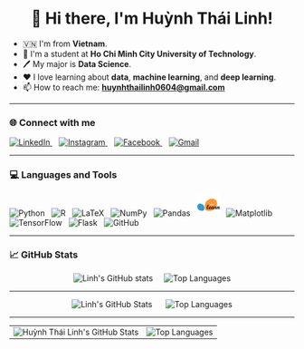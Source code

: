 <h1 align="center">👋 Hi there, I'm Huỳnh Thái Linh!</h1>

* 🇻🇳 I'm from **Vietnam**.  
* 📖 I'm a student at **Ho Chi Minh City University of Technology**.  
* 🖊️ My major is **Data Science**.  
* ❤️ I love learning about **data**, **machine learning**, and **deep learning**.  
* 📫 How to reach me: **huynhthailinh0604@gmail.com**

---

### 🌐 Connect with me
<p align="left">
  <a href="https://www.linkedin.com/in/huynhthailinh/" target="_blank">
    <img src="https://img.icons8.com/color/48/linkedin.png" height="40" alt="LinkedIn" />
  </a>
  &nbsp;&nbsp;
  <a href="https://www.instagram.com/hthaislinh_7/" target="_blank">
    <img src="https://img.icons8.com/fluency/48/instagram-new.png" height="40" alt="Instagram" />
  </a>
  &nbsp;&nbsp;
  <a href="https://www.facebook.com/huynhthailinh9999" target="_blank">
    <img src="https://img.icons8.com/color/48/facebook.png" height="40" alt="Facebook" />
  </a>
  &nbsp;&nbsp;
  <a href="mailto:huynhthailinh0604@gmail.com" target="_blank">
    <img src="https://img.icons8.com/fluency/48/gmail-new.png" height="40" alt="Gmail" />
  </a>
</p>

---

### 💻 Languages and Tools
<p align="left">
  <img src="https://img.icons8.com/color/48/python--v1.png" height="40" alt="Python" />
  &nbsp;
  <img src="https://img.icons8.com/external-becris-flat-becris/64/external-r-data-science-becris-flat-becris.png" height="40" alt="R" />
  &nbsp;
  <img src="https://img.icons8.com/color/48/latex.png" height="40" alt="LaTeX" />
  &nbsp;
  <img src="https://img.icons8.com/color/48/numpy.png" height="40" alt="NumPy" />
  &nbsp;
  <img src="https://img.icons8.com/color/48/pandas.png" height="40" alt="Pandas" />
  &nbsp;
  <img src="https://raw.githubusercontent.com/devicons/devicon/master/icons/scikitlearn/scikitlearn-original.svg" height="40" alt="Scikit-learn" />
  &nbsp;
  <img src="https://img.icons8.com/color/48/matplotlib.png" height="40" alt="Matplotlib" />
  &nbsp;
  <img src="https://img.icons8.com/color/48/tensorflow.png" height="40" alt="TensorFlow" />
  &nbsp;
  <img src="https://img.icons8.com/fluency/48/flask.png" height="40" alt="Flask" />
  &nbsp;
  <img src="https://img.icons8.com/fluency/48/github.png" height="40" alt="GitHub" />
</p>

---

### 📈 GitHub Stats

<p align="center">
  <img src="https://github-readme-stats.vercel.app/api?username=HTLinh0604&show_icons=true&theme=radical" alt="Linh's GitHub stats" height="180px" />
  &nbsp;&nbsp;&nbsp;
  <img src="https://github-readme-stats.vercel.app/api/top-langs/?username=HTLinh0604&layout=compact&theme=radical" alt="Top Languages" height="180px" />
</p>


---

<p align="center">
  <img src="https://github-readme-stats.vercel.app/api?username=HTLinh0604&show_icons=true&theme=radical&hide_border=true&include_all_commits=true&count_private=true" alt="Linh's GitHub Stats" height="170" />
  &nbsp;&nbsp;&nbsp;&nbsp;
  <img src="https://github-readme-stats.vercel.app/api/top-langs/?username=HTLinh0604&layout=compact&theme=radical&hide_border=true" alt="Top Languages" height="170" />
</p>



---

<table align="center">
  <tr>
    <td>
      <img src="https://github-readme-stats.vercel.app/api?username=HTLinh0604&show_icons=true&theme=radical" alt="Huỳnh Thái Linh's GitHub Stats" height="180px" />
    </td>
    <td>
      <img src="https://github-readme-stats.vercel.app/api/top-langs/?username=HTLinh0604&layout=compact&theme=radical" alt="Top Languages" height="180px" />
    </td>
  </tr>
</table>

